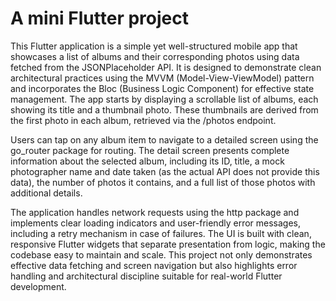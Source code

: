 # A mini Flutter project 

This Flutter application is a simple yet well-structured mobile app that showcases a list of albums and their corresponding photos using data fetched from the JSONPlaceholder API. It is designed to demonstrate clean architectural practices using the MVVM (Model-View-ViewModel) pattern and incorporates the Bloc (Business Logic Component) for effective state management. The app starts by displaying a scrollable list of albums, each showing its title and a thumbnail photo. These thumbnails are derived from the first photo in each album, retrieved via the /photos endpoint.

Users can tap on any album item to navigate to a detailed screen using the go_router package for routing. The detail screen presents complete information about the selected album, including its ID, title, a mock photographer name and date taken (as the actual API does not provide this data), the number of photos it contains, and a full list of those photos with additional details.

The application handles network requests using the http package and implements clear loading indicators and user-friendly error messages, including a retry mechanism in case of failures. The UI is built with clean, responsive Flutter widgets that separate presentation from logic, making the codebase easy to maintain and scale. This project not only demonstrates effective data fetching and screen navigation but also highlights error handling and architectural discipline suitable for real-world Flutter development.